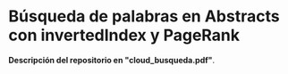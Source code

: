 # Búsqueda de palabras en Abstracts con invertedIndex y PageRank

**Descripción del repositorio en "cloud_busqueda.pdf"**.  
 <!-- ...
Archivos:  

 /documentos/1.txt -> linea1: Título linea2: Abstract  
 /documentos/2.txt  
 /documentos/3.txt  
 /documentos/...  
 /documentos/100.txt  
  
 /links.txt -> linea1: 1 23 linea2: 1 12 linea3: 1 67 ... lineai: nodoFrom nodoTo -> grafo, del documento nodoFrom sale un link para el documento nodoTo  
   
 /outputInvertedIndex/caso/outputInvertedIndex.txt -> lineai: science 1,4,5,67 -> palabra y documentos separados por coma donde se encuentra esa palabra  
  
 /outputPageRank/caso/part-r-00000.txt -> lineai: 0.34 5 -> rank del documento 5 es 0.34, lineas ordenadas de rank menor a mayor para todos los documentos  
  
 -
  --> 
